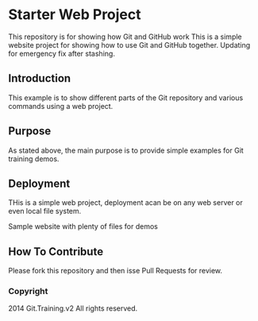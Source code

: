 # Starter Web Project

This repository is for showing how Git and GitHub work
This is a simple website project for showing how to use Git and GitHub together.
Updating for emergency fix after stashing.

## Introduction
This example is to show different parts of the Git repository and various commands using a web project.
## Purpose
As stated above, the main purpose is to provide simple examples for Git training demos.

## Deployment
THis is a simple web project, deployment acan be on any web server or even local file system.

Sample website with plenty of files for demos

## How To Contribute

Please fork this repository and then isse Pull Requests for review.

### Copyright

2014 Git.Training.v2 All rights reserved.